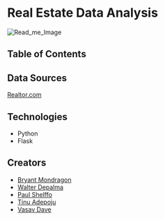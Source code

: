 # Real Estate Data Analysis

   ![Read_me_Image](https://user-images.githubusercontent.com/83404547/133019814-d4b6f0e7-d1fe-4415-b934-0046ba36d8a1.jpeg)
 

## Table of Contents


## Data Sources
[Realtor.com](https://www.realtor.com/research/data/)

## Technologies
- Python
- Flask



## Creators
- [Bryant Mondragon](https://github.com/MondragB)
- [Walter Depalma](https://github.com/Wdepalma)
- [Paul Shelffo](https://github.com/Shelf0)
- [Tinu Adepoju](https://github.com/Tinuola-1)
- [Vasav Dave](https://github.com/vasavdave)
